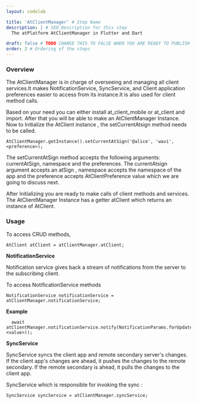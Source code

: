 ```yaml
---
layout: codelab

title: 'AtClientManager' # Step Name
description: | # SEO Description for this step
  The atPlatform AtClientManager in Flutter and Dart

draft: false # TODO CHANGE THIS TO FALSE WHEN YOU ARE READY TO PUBLISH THE PAGE
order: 2 # Ordering of the steps
---
```



### Overview

The AtClientManager is in charge of overseeing and managing all client services.It makes NotificationService, SyncService, and Client application preferences easier to access from its instance.It is also used for client method calls.


Based on your need you can either  install at_client_mobile or at_client and import. After that you will be able to make an AtClientManager Instance. Now to Initialize the AtClient instance , the setCurrentAtsign method needs to be called.

```
AtClientManager.getInstance().setCurrentAtSign('@alice', 'wavi', <preference>);
```

 The setCurrentAtSign method accepts the following arguments: currentAtSign, namespace and the preferences. The currentAtsign argument accepts an atSign , namespace accepts the namespace of the app and the preference accepts AtClientPreference value which we are going to discuss next.

After Initializing you are ready to make calls of client methods and services. The AtClientManager Instance has a getter atClient which returns an instance of AtClient. 

### Usage

To access CRUD methods,
```
AtClient atClient = atClientManager.atClient;
```

**NotificationService**

Notification service gives back a stream of notifications from the server to the subscribing client.

To access NotificationService methods 

```
NotificationService notificationService = atClientManager.notificationService;
```
**Example**

```
  await atClientManager.notificationService.notify(NotificationParams.forUpdate(<key>,value: <value>));
```

**SyncService**

SyncService syncs the client app and remote secondary server's changes.
  If the client app's changes are ahead, it pushes the changes to the remote secondary.
  If the remote secondary is ahead, it pulls the changes to the client app.

SyncService which is responsible for invoking the sync :

```
SyncService syncService = atClientManager.syncService;
```